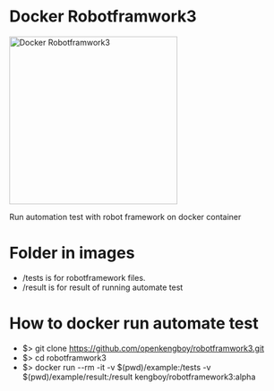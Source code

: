 # Docker Robotframwork3

<img width="300" alt="Docker Robotframwork3" src="https://user-images.githubusercontent.com/8040954/77850583-becd1f80-71fd-11ea-92ed-b79d40ef4357.png">

Run automation test with robot framework on docker container

# Folder in images 
- /tests is for robotframework files.
- /result is for result of running automate test

# How to docker run automate test
- $> git clone https://github.com/openkengboy/robotframwork3.git
- $> cd robotframwork3
- $> docker run --rm -it -v $(pwd)/example:/tests -v $(pwd)/example/result:/result kengboy/robotframework3:alpha
